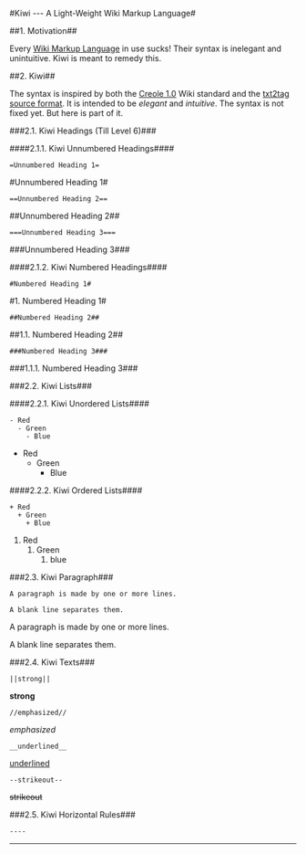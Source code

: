 #Kiwi --- A Light-Weight Wiki Markup Language#

##1. Motivation##

Every [Wiki Markup Language](http://c2.com/cgi/wiki?WikiMarkupLanguage) in use
sucks!  Their syntax is inelegant and unintuitive.  Kiwi is meant to remedy
this.

##2. Kiwi##

The syntax is inspired by both the [Creole
1.0](http://www.wikicreole.org/wiki/Creole1.0) Wiki standard and the [txt2tag
source format](http://txt2tags.org/manpage.html#markup).  It is intended to be
*elegant* and *intuitive*.  The syntax is not fixed yet.  But here is part of
it.

###2.1. Kiwi Headings (Till Level 6)###

####2.1.1. Kiwi Unnumbered Headings####

    =Unnumbered Heading 1=
#Unnumbered Heading 1#

    ==Unnumbered Heading 2==
##Unnumbered Heading 2##

    ===Unnumbered Heading 3===
###Unnumbered Heading 3###

####2.1.2. Kiwi Numbered Headings####

    #Numbered Heading 1#
#1. Numbered Heading 1#

    ##Numbered Heading 2##
##1.1. Numbered Heading 2##

    ###Numbered Heading 3###
###1.1.1. Numbered Heading 3###

###2.2. Kiwi Lists###

####2.2.1. Kiwi Unordered Lists####

    - Red
      - Green
        - Blue

* Red
   * Green
      * Blue

####2.2.2. Kiwi Ordered Lists####

    + Red
      + Green
        + Blue

1. Red
   1. Green
      1. blue

###2.3. Kiwi Paragraph###

    A paragraph is made by one or more lines.

    A blank line separates them.

A paragraph is made by one or more lines.

A blank line separates them.

###2.4. Kiwi Texts###

    ||strong||
**strong**

    //emphasized//
*emphasized*

    __underlined__
<u>underlined</u>

    --strikeout--
<strike>strikeout</strike>

###2.5. Kiwi Horizontal Rules###

    ----
----

